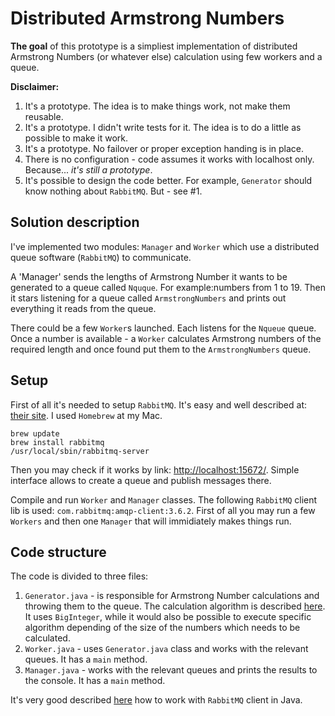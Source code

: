 # Distributed Armstrong Numbers

**The goal** of this prototype is a simpliest implementation of distributed Armstrong Numbers (or whatever else) calculation using few workers and a queue.

**Disclaimer:** 

1. It's a prototype. The idea is to make things work, not make them reusable.
2. It's a prototype. I didn't write tests for it. The idea is to do a little as possible to make it work.
3. It's a prototype. No failover or proper exception handing is in place.
4. There is no configuration - code assumes it works with localhost only. Because... *it's still a prototype*.
5. It's possible to design the code better. For example, `Generator` should know nothing about `RabbitMQ`. But - see #1.

## Solution description

I've implemented two modules: `Manager` and `Worker` which use a distributed queue software (`RabbitMQ`) to communicate. 

A 'Manager' sends the lengths of Armstrong Number it wants to be generated to a queue called `Nquque`. For example:numbers from 1 to 19. Then it stars listening for a queue called `ArmstrongNumbers` and prints out everything it reads from the queue.

There could be a few `Worker`s launched. Each listens for the `Nqueue` queue. Once a number is available - a `Worker` calculates  Armstrong numbers of the required length and once found put them to the `ArmstrongNumbers` queue.

## Setup

First of all it's needed to setup `RabbitMQ`. It's easy and well described at: [their site](https://www.rabbitmq.com/download.html). I used `Homebrew` at my Mac. 

```
brew update
brew install rabbitmq
/usr/local/sbin/rabbitmq-server
```

Then you may check if it works by link: [http://localhost:15672/](http://localhost:15672/). Simple interface allows to create a queue and publish messages there. 

Compile and run `Worker` and `Manager` classes. The following `RabbitMQ` client lib is used: `com.rabbitmq:amqp-client:3.6.2`. First of all you may run a few `Workers` and then one `Manager` that will immidiately makes things run. 

## Code structure

The code is divided to three files:

1. `Generator.java` - is responsible for Armstrong Number calculations and throwing them to the queue. The calculation algorithm is described [here](https://github.com/shamily/ArmstrongNumbers). It uses `BigInteger`, while it would also be possible to execute specific algorithm depending of the size of the numbers which needs to be calculated.
2. `Worker.java` - uses `Generator.java` class and works with the relevant queues. It has a `main` method.
3. `Manager.java` - works with the relevant queues and prints the results to the console. It has a `main` method.

It's very good described [here](https://www.rabbitmq.com/tutorials/tutorial-one-java.html) how to work with `RabbitMQ` client in Java. 

